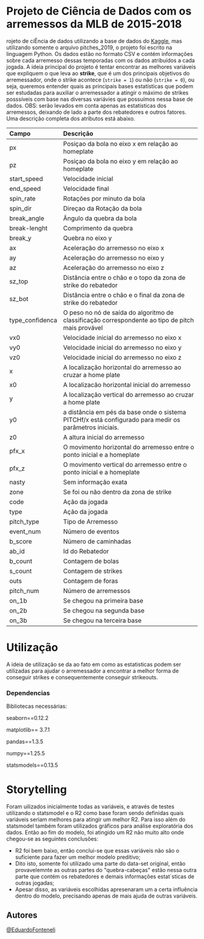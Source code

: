 # Projeto de Ciência de Dados com os arremessos da MLB de 2015-2018
rojeto de ciÊncia de dados utilizando a  base de dados do [ Kaggle](https://www.kaggle.com/code/lucasdataartist/mlb-pitch-data-2015-8-visualization-only-plt-sns), mas utilizando somente o arquivo pitches_2019, o projeto foi escrito na linguagem Python. Os dados estão no formato CSV e contém informações sobre  cada arremesso dessas temporadas com os dados atribuídos a cada jogada. A ideia principal do projeto é tentar encontrar as melhores variáveis que expliquem o que leva ao **strike**, que é um dos principais objetivos do arremessador, onde o strike acontece (`strike = 1`) ou não (`strike = 0`), ou seja, queremos entender quais as principais bases estatísticas que podem ser estudadas para auxiliar o arremessador a atingir o máximo de strikes posssíveis com base nas diversas variávies que possuímos nessa base de dados. OBS: serão levados em conta apenas as estatisticas dos arremessos, deixando de lado a parte dos rebatedores e outros fatores.
Uma descrição completa dos atributos está abaixo.

|Campo|Descrição|
|:-|:-|
|px| Posiçao da bola no eixo x em relação ao homeplate |
|pz| Posiçao da bola no eixo y em relação ao homeplate |
|start_speed| Velocidade inicial|
|end_speed| Velocidade final|
|spin_rate| Rotações por minuto da bola|
|spin_dir| Direçao da Rotação da bola|
|break_angle| Ângulo da quebra da bola|
|break-lenght| Comprimento da quebra|
|break_y| Quebra no eixo y|
|ax| Aceleração do arremesso no eixo x|
|ay| Aceleração do arremesso no eixo y|
|az| Aceleração do arremesso no eixo z|
|sz_top| Distância entre o chão e o topo da zona de strike do rebatedor |
|sz_bot| Distância entre o chão e o final da zona de strike do rebatedor |
|type_confidenca| O peso no nó de saída do algoritmo de classificação correspondente ao tipo de pitch mais provável |
|vx0| Velocidade inicial do arremesso no eixo x |
|vy0| Velocidade inicial do arremesso no eixo y |
|vz0| Velocidade inicial do arremesso no eixo z |
|x| A localização horizontal do arremesso ao cruzar a home plate |
|x0| A localizacão horizontal inicial do arremesso |
|y| A localização vertical do arremesso ao cruzar a home plate |
|y0| a distância em pés da base onde o sistema PITCHf/x está configurado para medir os parâmetros iniciais. |
|z0| A altura inicial do arremesso|
|pfx_x|O movimento horizontal do arremesso entre o ponto inicial e a homeplate |
|pfx_z|O movimento vertical do arremesso entre o ponto inicial e a homeplate |
|nasty|Sem informação exata |
|zone| Se foi ou não dentro da zona de strike
|code| Ação da jogada |
|type| Ação da jogada|
|pitch_type| Tipo de Arremesso |
|event_num| Número de eventos |
|b_score| Número de caminhadas
|ab_id| Id do Rebatedor |
|b_count| Contagem de bolas|
|s_count| Contagem de strikes|
|outs| Contagem de foras|
|pitch_num| Número de arremessos|
|on_1b| Se chegou na primeira base|
|on_2b|Se chegou na segunda base|
|on_3b|Se chegou na terceira base|

# Utilização
A ideia de utilização se da ao fato em como as estatisticas podem ser utilizadas para ajudar o arremessador a encontrar a melhor forma de conseguir strikes e consequentemente conseguir strikeouts.

### Dependencias

Bibliotecas necessárias:

seaborn==0.12.2

matplotlib== 3.7.1

pandas==1.3.5

numpy==1.25.5

statsmodels==0.13.5

# Storytelling

Foram uilizados inicialmente todas as variáveis, e através de testes utilizando o statsmodel e o R2 como base foram sendo definidas quais variáveis seriam melhores para atingir um melhor R2. Para isso além do statsmodel também foram utilizados gráficos para análise exploratória dos dados. Então ao fim do modelo, foi atingido um R2 não muito alto onde chegou-se as seguintes conclusões:

-  R2 foi bem baixo, então conclui-se que essas variáveis não são o suficiente para fazer um melhor modelo preditivo;
- Dito isto, somente foi utilizado uma parte do data-set original, então provavelemnte as outras partes do "quebra-cabeças" estão nessa outra parte que contém os rebatedores e demais informações estat´sticas de outras jogadas;
- Apesar disso, as variáveis escolhidas apresenaram um a certa influência dentro do modelo, precisando apenas de mais ajuda de outras variáveis.

## Autores

[@EduardoFonteneli](https://www.linkedin.com/in/carlos-eduardo-fontineli-goncalves/)
